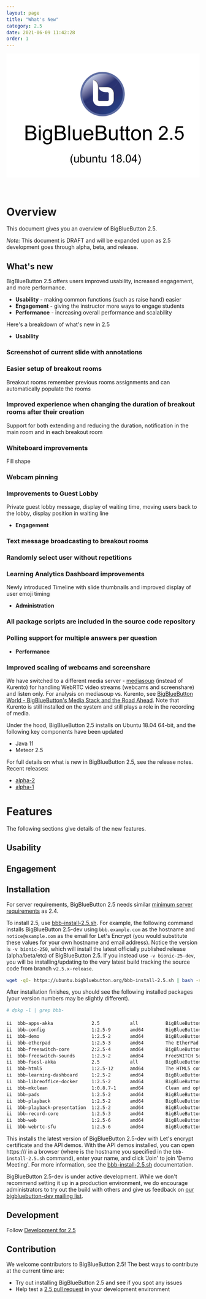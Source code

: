 ```yaml
---
layout: page
title: "What's New"
category: 2.5
date: 2021-06-09 11:42:28
order: 1
---
```


<p align="center">
  <img src="/images/25-header.png"/>
</p><br>

# Overview

This document gives you an overview of BigBlueButton 2.5.

*Note:* This document is DRAFT and will be expanded upon as 2.5 development goes through alpha, beta, and release.

## What's new

BigBlueButton 2.5 offers users improved usability, increased engagement, and more performance.

- **Usability** - making common functions (such as raise hand) easier
- **Engagement** - giving the instructor more ways to engage students
- **Performance** - increasing overall performance and scalability

Here's a breakdown of what's new in 2.5

- **Usability**

### Screenshot of current slide with annotations

### Easier setup of breakout rooms

Breakout rooms remember previous rooms assignments and can automatically populate the rooms

### Improved experience when changing the duration of breakout rooms after their creation

Support for both extending and reducing the duration, notification in the main room and in each breakout room

### Whiteboard improvements

Fill shape

<!-- Erase, -->
 <!-- Redo, ... -->

### Webcam pinning

### Improvements to Guest Lobby

Private guest lobby message, display of waiting time, moving users back to the lobby, display position in waiting line

- **Engagement**

### Text message broadcasting to breakout rooms

### Randomly select user without repetitions

### Learning Analytics Dashboard improvements

Newly introduced Timeline with slide thumbnails and improved display of user emoji timing

- **Administration**

### All package scripts are included in the source code repository

### Polling support for multiple answers per question

- **Performance**

<!-- ### Improved scaling of audio -->

### Improved scaling of webcams and screenshare

We have switched to a different media server - [mediasoup](https://mediasoup.org/) (instead of Kurento) for handling WebRTC video streams (webcams and screenshare) and listen only.
For analysis on mediasoup vs. Kurento, see [BigBlueButton World - BigBlueButton's Media Stack and the Road Ahead](https://youtu.be/SBO5iWLs0KE). Note that Kurento is still installed on the system and still plays a role in the recording of media.

Under the hood, BigBlueButton 2.5 installs on Ubuntu 18.04 64-bit, and the following key components have been updated

- Java 11
- Meteor 2.5

For full details on what is new in BigBlueButton 2.5, see the release notes. Recent releases:

- [alpha-2](https://github.com/bigbluebutton/bigbluebutton/releases/tag/v2.5-alpha-2)
- [alpha-1](https://github.com/bigbluebutton/bigbluebutton/releases/tag/v2.5-alpha-1)

# Features

The following sections give details of the new features.

## Usability

## Engagement

## Installation

For server requirements, BigBlueButton 2.5 needs similar [minimum server requirements](https://docs.bigbluebutton.org/2.5/install.html#minimum-server-requirements) as 2.4.

To install 2.5, use [bbb-install-2.5.sh](https://github.com/bigbluebutton/bbb-install/blob/master/bbb-install-2.5.sh). For example, the following command installs BigBlueButton 2.5-dev using `bbb.example.com` as the hostname and `notice@example.com` as the email for Let's Encrypt (you would substitute these values for your own hostname and email address). Notice the version is `-v bionic-250`, which will install the latest officially published release (alpha/beta/etc) of BigBlueButton 2.5. If you instead use `-v bionic-25-dev`, you will be installing/updating to the very latest build tracking the source code from branch `v2.5.x-release`.

```bash
wget -qO- https://ubuntu.bigbluebutton.org/bbb-install-2.5.sh | bash -s -- -v bionic-250 -s bbb.example.com -e notice@example.com  -a -w
```

After installation finishes, you should see the following installed packages (your version numbers may be slightly different).

```bash
# dpkg -l | grep bbb-

ii  bbb-apps-akka              2.5           all          BigBlueButton Apps (Akka)
ii  bbb-config                 1:2.5-9       amd64        BigBlueButton configuration utilities
ii  bbb-demo                   1:2.5-2       amd64        BigBlueButton API demos
ii  bbb-etherpad               1:2.5-3       amd64        The EtherPad Lite components for BigBlueButton
ii  bbb-freeswitch-core        2:2.5-4       amd64        BigBlueButton build of FreeSWITCH
ii  bbb-freeswitch-sounds      1:2.5-2       amd64        FreeSWITCH Sounds
ii  bbb-fsesl-akka             2.5           all          BigBlueButton FS-ESL (Akka)
ii  bbb-html5                  1:2.5-12      amd64        The HTML5 components for BigBlueButton
ii  bbb-learning-dashboard     1:2.5-2       amd64        BigBlueButton bbb-learning-dashboard
ii  bbb-libreoffice-docker     1:2.5-2       amd64        BigBlueButton setup for LibreOffice running in docker
ii  bbb-mkclean                1:0.8.7-1     amd64        Clean and optimize Matroska and WebM files
ii  bbb-pads                   1:2.5-2       amd64        BigBlueButton Pads
ii  bbb-playback               1:2.5-2       amd64        BigBlueButton playback
ii  bbb-playback-presentation  1:2.5-2       amd64        BigBluebutton playback of presentation
ii  bbb-record-core            1:2.5-3       amd64        BigBlueButton record and playback
ii  bbb-web                    1:2.5-6       amd64        BigBlueButton API
ii  bbb-webrtc-sfu             1:2.5-6       amd64        BigBlueButton WebRTC SFU

```

This installs the latest version of BigBlueButton 2.5-dev with Let's encrypt certificate and the API demos. With the API demos installed, you can open https://<hostname>/ in a browser (where <hostname> is the hostname you specified in the `bbb-install-2.5.sh` command), enter your name, and click 'Join' to join 'Demo Meeting'. For more information, see the [bbb-install-2.5.sh](https://github.com/bigbluebutton/bbb-install/blob/master/bbb-install-2.5.sh) documentation.

BigBlueButton 2.5-dev is under active development. While we don't recommend setting it up in a production environment, we do encourage administrators to try out the build with others and give us feedback on [our bigbluebutton-dev mailing list](https://groups.google.com/g/bigbluebutton-dev).

## Development

Follow [Development for 2.5](/2.5/dev.html)

## Contribution

We welcome contributors to BigBlueButton 2.5!
The best ways to contribute at the current time are:

<!-- - Help localize BigBlueButton 2.5 on [Transifex project for BBB 2.5](https://www.transifex.com/bigbluebutton/bigbluebutton-v25-html5-client/dashboard/) -->

- Try out installing BigBlueButton 2.5 and see if you spot any issues
- Help test a [2.5 pull request](https://github.com/bigbluebutton/bigbluebutton/pulls?q=is%3Aopen+is%3Apr+milestone%3A%22Release+2.5%22) in your development environment
  <!-- TODO create a GitHub label for contributions-welcome and link here -->
